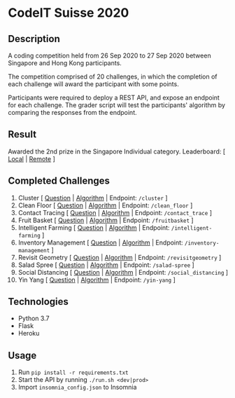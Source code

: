 # CodeIT Suisse 2020
## Description
A coding competition held from 26 Sep 2020 to 27 Sep 2020 between Singapore and Hong Kong participants. 

The competition comprised of 20 challenges, in which the completion of each challenge will award the participant with some points.

Participants were required to deploy a REST API, and expose an endpoint for each challenge. The grader script will test the participants' algorithm by comparing the responses from the endpoint.

## Result
Awarded the 2nd prize in the Singapore Individual category. Leaderboard: [ [Local](docs/Leaderboard.pdf) | [Remote](https://cis2020-sg-individual-backend.herokuapp.com/leaderboard/index.html) ]

## Completed Challenges
1. Cluster [ [Question](docs/questions/Cluster.pdf) | [Algorithm](src/controllers/cluster.py) | Endpoint: `/cluster` ]
2. Clean Floor [ [Question](docs/questions/Clean%20the%20Floor.pdf) | [Algorithm](src/controllers/clean_floor.py) | Endpoint: `/clean_floor` ]
3. Contact Tracing [ [Question](docs/questions/Contact%20Tracing.pdf) | [Algorithm](src/controllers/contact_tracing.py) | Endpoint: `/contact_trace` ]
4. Fruit Basket [ [Question](docs/questions/Magical%20Fruit%20Basket.pdf) | [Algorithm](src/controllers/fruit_basket.py) | Endpoint: `/fruitbasket` ]
5. Intelligent Farming [ [Question](docs/questions/Intelligent%20Farming.pdf) | [Algorithm](src/controllers/intelligent_farming.py) | Endpoint: `/intelligent-farming` ]
6. Inventory Management [ [Question](docs/questions/Inventory%20Management.pdf) | [Algorithm](src/controllers/inventory_management.py) | Endpoint: `/inventory-management` ]
7. Revisit Geometry [ [Question](docs/questions/Revisit%20Geometry.pdf) | [Algorithm](src/controllers/revisit_geometry.py) | Endpoint: `/revisitgeometry` ]
8. Salad Spree [ [Question](docs/questions/Salad%20Spree.pdf) | [Algorithm](src/controllers/salad_spree.py) | Endpoint: `/salad-spree` ]
9. Social Distancing [ [Question](docs/questions/Social%20Distancing.pdf) | [Algorithm](src/controllers/social_distancing.py) | Endpoint: `/social_distancing` ]
10. Yin Yang [ [Question](docs/questions/Yin%20Yang.pdf) | [Algorithm](src/controllers/yin_yang.py) | Endpoint: `/yin-yang` ]

## Technologies
- Python 3.7
- Flask
- Heroku

## Usage
1. Run `pip install -r requirements.txt`
2. Start the API by running `./run.sh <dev|prod>`
3. Import `insomnia_config.json` to Insomnia